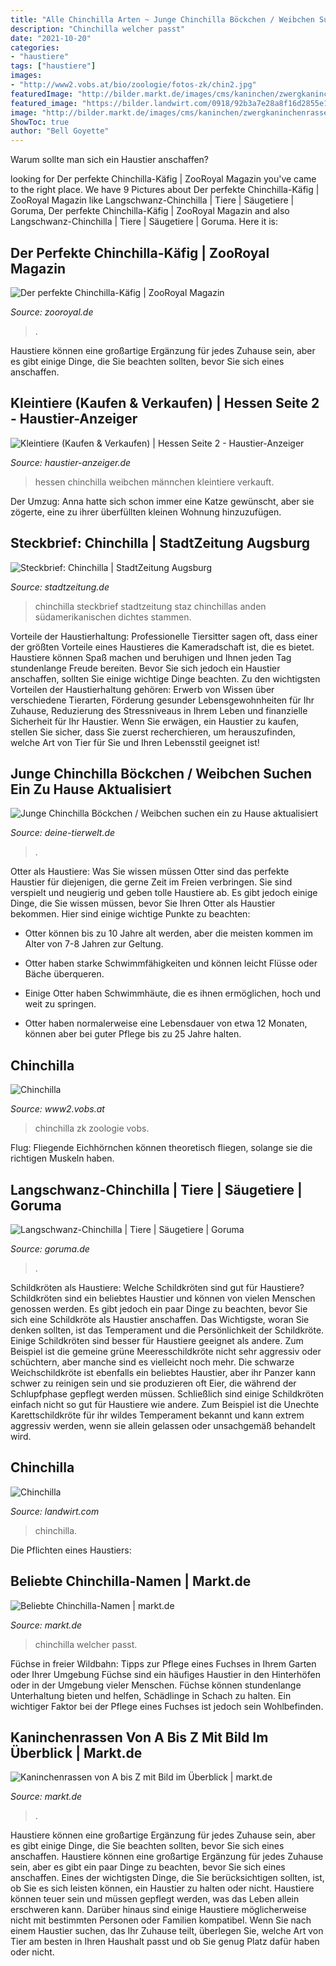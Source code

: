 ```yaml
---
title: "Alle Chinchilla Arten ~ Junge Chinchilla Böckchen / Weibchen Suchen Ein Zu Hause Aktualisiert"
description: "Chinchilla welcher passt"
date: "2021-10-20"
categories:
- "haustiere"
tags: ["haustiere"]
images:
- "http://www2.vobs.at/bio/zoologie/fotos-zk/chin2.jpg"
featuredImage: "http://bilder.markt.de/images/cms/kaninchen/zwergkaninchenrasse.jpg"
featured_image: "https://bilder.landwirt.com/0918/92b3a7e28a8f16d2855e1745c4e67e04.jpg"
image: "http://bilder.markt.de/images/cms/kaninchen/zwergkaninchenrasse.jpg"
ShowToc: true
author: "Bell Goyette"
---
```



Warum sollte man sich ein Haustier anschaffen?

	

		
looking for Der perfekte Chinchilla-Käfig | ZooRoyal Magazin you've came to the right place. We have 9 Pictures about Der perfekte Chinchilla-Käfig | ZooRoyal Magazin like Langschwanz-Chinchilla | Tiere | Säugetiere | Goruma, Der perfekte Chinchilla-Käfig | ZooRoyal Magazin and also Langschwanz-Chinchilla | Tiere | Säugetiere | Goruma. Here it is:
		
    
## Der Perfekte Chinchilla-Käfig | ZooRoyal Magazin

<img loading=lazy src="https://www.zooroyal.de/magazin/wp-content/uploads/2017/11/chinchilla-haus-760x570.jpg" onerror="this.onerror=null;this.src='https://tse3.mm.bing.net/th?id=OIP.OrP8aHdJTEJ89WEZXRmVSgHaFj&amp;pid=15.1';" alt="Der perfekte Chinchilla-Käfig | ZooRoyal Magazin">

_Source: zooroyal.de_

>. 

	

Haustiere können eine großartige Ergänzung für jedes Zuhause sein, aber es gibt einige Dinge, die Sie beachten sollten, bevor Sie sich eines anschaffen.

    
## Kleintiere (Kaufen &amp; Verkaufen) | Hessen Seite 2 - Haustier-Anzeiger

<img loading=lazy src="https://images0.dhd24.com/128153273_xl.jpg" onerror="this.onerror=null;this.src='https://tse4.mm.bing.net/th?id=OIP.5yZSoYjBKoKAopljKsrViwHaJ4&amp;pid=15.1';" alt="Kleintiere (Kaufen &amp; Verkaufen) | Hessen Seite 2 - Haustier-Anzeiger">

_Source: haustier-anzeiger.de_

>hessen chinchilla weibchen männchen kleintiere verkauft. 

	

Der Umzug: Anna hatte sich schon immer eine Katze gewünscht, aber sie zögerte, eine zu ihrer überfüllten kleinen Wohnung hinzuzufügen.

    
## Steckbrief: Chinchilla | StadtZeitung Augsburg

<img loading=lazy src="https://www.stadtzeitung.de/sites/default/files/imagecache/Detailed/articlemedia/2019/08/18/426824_orig.jpg" onerror="this.onerror=null;this.src='https://tse2.mm.bing.net/th?id=OIP.LPcNKKLjnPCHWku38YEv3gHaE4&amp;pid=15.1';" alt="Steckbrief: Chinchilla | StadtZeitung Augsburg">

_Source: stadtzeitung.de_

>chinchilla steckbrief stadtzeitung staz chinchillas anden südamerikanischen dichtes stammen. 

	

Vorteile der Haustierhaltung:
Professionelle Tiersitter sagen oft, dass einer der größten Vorteile eines Haustieres die Kameradschaft ist, die es bietet. Haustiere können Spaß machen und beruhigen und Ihnen jeden Tag stundenlange Freude bereiten. Bevor Sie sich jedoch ein Haustier anschaffen, sollten Sie einige wichtige Dinge beachten. Zu den wichtigsten Vorteilen der Haustierhaltung gehören: Erwerb von Wissen über verschiedene Tierarten, Förderung gesunder Lebensgewohnheiten für Ihr Zuhause, Reduzierung des Stressniveaus in Ihrem Leben und finanzielle Sicherheit für Ihr Haustier. Wenn Sie erwägen, ein Haustier zu kaufen, stellen Sie sicher, dass Sie zuerst recherchieren, um herauszufinden, welche Art von Tier für Sie und Ihren Lebensstil geeignet ist!

    
## Junge Chinchilla Böckchen / Weibchen Suchen Ein Zu Hause Aktualisiert

<img loading=lazy src="https://www.deine-tierwelt.de/fotos/124846526_xl.jpg" onerror="this.onerror=null;this.src='https://tse3.mm.bing.net/th?id=OIP.R81HID5PquudpwVHa1yBCAHaJ4&amp;pid=15.1';" alt="Junge Chinchilla Böckchen / Weibchen suchen ein zu Hause aktualisiert">

_Source: deine-tierwelt.de_

>. 

	

Otter als Haustiere: Was Sie wissen müssen
Otter sind das perfekte Haustier für diejenigen, die gerne Zeit im Freien verbringen. Sie sind verspielt und neugierig und geben tolle Haustiere ab. Es gibt jedoch einige Dinge, die Sie wissen müssen, bevor Sie Ihren Otter als Haustier bekommen. Hier sind einige wichtige Punkte zu beachten:
- Otter können bis zu 10 Jahre alt werden, aber die meisten kommen im Alter von 7-8 Jahren zur Geltung.

- Otter haben starke Schwimmfähigkeiten und können leicht Flüsse oder Bäche überqueren.

- Einige Otter haben Schwimmhäute, die es ihnen ermöglichen, hoch und weit zu springen.

- Otter haben normalerweise eine Lebensdauer von etwa 12 Monaten, können aber bei guter Pflege bis zu 25 Jahre halten.

    
## Chinchilla

<img loading=lazy src="http://www2.vobs.at/bio/zoologie/fotos-zk/chin2.jpg" onerror="this.onerror=null;this.src='https://tse4.mm.bing.net/th?id=OIP.eB9vZlFNtthupbamPTclmgAAAA&amp;pid=15.1';" alt="Chinchilla">

_Source: www2.vobs.at_

>chinchilla zk zoologie vobs. 

	

Flug: Fliegende Eichhörnchen können theoretisch fliegen, solange sie die richtigen Muskeln haben.

    
## Langschwanz-Chinchilla | Tiere | Säugetiere | Goruma

<img loading=lazy src="https://www.goruma.de/sites/default/files/styles/content_full_size/public/images/article/2020-04/bolivien_53_0.jpg?itok=6UtB9rzg" onerror="this.onerror=null;this.src='https://tse2.mm.bing.net/th?id=OIP.HDyzrZWBzokql7hcgyugRAHaFS&amp;pid=15.1';" alt="Langschwanz-Chinchilla | Tiere | Säugetiere | Goruma">

_Source: goruma.de_

>. 

	

Schildkröten als Haustiere: Welche Schildkröten sind gut für Haustiere?
Schildkröten sind ein beliebtes Haustier und können von vielen Menschen genossen werden. Es gibt jedoch ein paar Dinge zu beachten, bevor Sie sich eine Schildkröte als Haustier anschaffen. Das Wichtigste, woran Sie denken sollten, ist das Temperament und die Persönlichkeit der Schildkröte. Einige Schildkröten sind besser für Haustiere geeignet als andere. Zum Beispiel ist die gemeine grüne Meeresschildkröte nicht sehr aggressiv oder schüchtern, aber manche sind es vielleicht noch mehr. Die schwarze Weichschildkröte ist ebenfalls ein beliebtes Haustier, aber ihr Panzer kann schwer zu reinigen sein und sie produzieren oft Eier, die während der Schlupfphase gepflegt werden müssen. Schließlich sind einige Schildkröten einfach nicht so gut für Haustiere wie andere. Zum Beispiel ist die Unechte Karettschildkröte für ihr wildes Temperament bekannt und kann extrem aggressiv werden, wenn sie allein gelassen oder unsachgemäß behandelt wird.

    
## Chinchilla

<img loading=lazy src="https://bilder.landwirt.com/0918/92b3a7e28a8f16d2855e1745c4e67e04.jpg" onerror="this.onerror=null;this.src='https://tse1.mm.bing.net/th?id=OIP.yPqBuLXWxdm8gZx3Mqkf2QHaE7&amp;pid=15.1';" alt="Chinchilla">

_Source: landwirt.com_

>chinchilla. 

	

Die Pflichten eines Haustiers:

    
## Beliebte Chinchilla-Namen | Markt.de

<img loading=lazy src="https://bilder.markt.de/images/cms/tiere/chinchilla_kaefig.jpg" onerror="this.onerror=null;this.src='https://tse3.mm.bing.net/th?id=OIP.yzAQyzl52WrES712W4ckHgHaFj&amp;pid=15.1';" alt="Beliebte Chinchilla-Namen | markt.de">

_Source: markt.de_

>chinchilla welcher passt. 

	

Füchse in freier Wildbahn: Tipps zur Pflege eines Fuchses in Ihrem Garten oder Ihrer Umgebung
Füchse sind ein häufiges Haustier in den Hinterhöfen oder in der Umgebung vieler Menschen. Füchse können stundenlange Unterhaltung bieten und helfen, Schädlinge in Schach zu halten. Ein wichtiger Faktor bei der Pflege eines Fuchses ist jedoch sein Wohlbefinden.

    
## Kaninchenrassen Von A Bis Z Mit Bild Im Überblick | Markt.de

<img loading=lazy src="http://bilder.markt.de/images/cms/kaninchen/zwergkaninchenrasse.jpg" onerror="this.onerror=null;this.src='https://tse2.mm.bing.net/th?id=OIP.8E8cSnP2mZan9fHVZwd-6QHaE8&amp;pid=15.1';" alt="Kaninchenrassen von A bis Z mit Bild im Überblick | markt.de">

_Source: markt.de_

>. 

	

Haustiere können eine großartige Ergänzung für jedes Zuhause sein, aber es gibt einige Dinge, die Sie beachten sollten, bevor Sie sich eines anschaffen.
Haustiere können eine großartige Ergänzung für jedes Zuhause sein, aber es gibt ein paar Dinge zu beachten, bevor Sie sich eines anschaffen. Eines der wichtigsten Dinge, die Sie berücksichtigen sollten, ist, ob Sie es sich leisten können, ein Haustier zu halten oder nicht. Haustiere können teuer sein und müssen gepflegt werden, was das Leben allein erschweren kann. Darüber hinaus sind einige Haustiere möglicherweise nicht mit bestimmten Personen oder Familien kompatibel. Wenn Sie nach einem Haustier suchen, das Ihr Zuhause teilt, überlegen Sie, welche Art von Tier am besten in Ihren Haushalt passt und ob Sie genug Platz dafür haben oder nicht.

